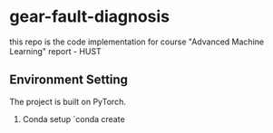 # gear-fault-diagnosis
this repo is the code implementation for course "Advanced Machine Learning" report - HUST

## Environment Setting 
The project is built on PyTorch.
1. Conda setup
`conda create
